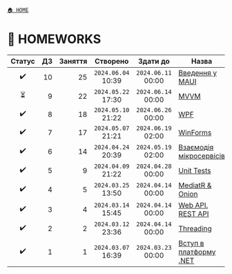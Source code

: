 ﻿[`🏠 HOME`](../README.md)  

# 📕 HOMEWORKS

| Статус | ДЗ | Заняття | Створено | Здати до | Назва |
|:---:|---:|---:|:---:|:---:|---|
| ✔️ | 10 | 25 | `2024.06.04` 10:39 | `2024.06.11` 00:00 | [Введення у MAUI](./00/10/README.md) |
| ⏳ |  9 | 22 | `2024.05.22` 17:30 | `2024.06.14` 00:00 | [MVVM](./00/09/README.md) |
| ✔️ |  8 | 18 | `2024.05.10` 21:22 | `2024.06.26` 00:00 | [WPF](./00/08/README.md) |
| ✔️ |  7 | 17 | `2024.05.07` 21:21 | `2024.06.19` 02:00 | [WinForms](./00/07/README.md) |
| ✔️ |  6 | 14 | `2024.04.24` 20:39 | `2024.05.19` 02:00 | [Взаємодія мікросервісів](./00/06/README.md) |
| ✔️ |  5 |  9 | `2024.04.09` 21:22 | `2024.04.28` 00:00 | [Unit Tests](./00/05/README.md) |
| ✔️ |  4 |  5 | `2024.03.25` 13:50 | `2024.04.14` 00:00 | [MediatR & Onion](./00/04/README.md) |
| ✔️ |  3 |  4 | `2024.03.14` 15:45 | `2024.04.14` 00:00 | [Web API. REST API](./00/03/README.md) |
| ✔️ |  2 |  2 | `2024.03.12` 23:36 | `2024.04.14` 00:00 | [Threading](./00/02/README.md) |
| ✔️ |  1 |  1 | `2024.03.07` 16:39 | `2024.03.23` 00:00 | [Вступ в платформу .NET](./00/01/README.md) |